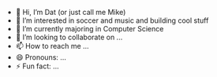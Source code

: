 - 👋 Hi, I’m Dat (or just call me Mike)
- 👀 I’m interested in soccer and music and building cool stuff
- 🌱 I’m currently majoring in Computer Science
- 💞️ I’m looking to collaborate on ...
- 📫 How to reach me ...
- 😄 Pronouns: ...
- ⚡ Fun fact: ...

<!---
quangdat5126/quangdat5126 is a ✨ special ✨ repository because its `README.md` (this file) appears on your GitHub profile.
You can click the Preview link to take a look at your changes.
--->
